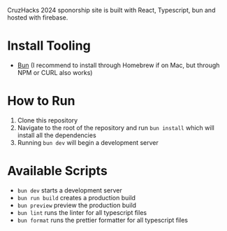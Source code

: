 CruzHacks 2024 sponorship site is built with React, Typescript, bun and hosted with firebase.

# Install Tooling

- [Bun](https://bun.sh/docs/installation#macos-and-linux) (I recommend to install through Homebrew if on Mac, but through NPM or CURL also works)

# How to Run

1. Clone this repository
2. Navigate to the root of the repository and run `bun install` which will install all the dependencies
3. Running `bun dev` will begin a development server

# Available Scripts

- `bun dev` starts a development server
- `bun run build` creates a production build
- `bun preview` preview the production build
- `bun lint` runs the linter for all typescript files
- `bun format` runs the prettier formatter for all typescript files
